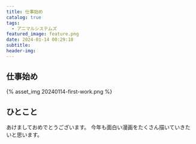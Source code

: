 ```yaml
---
title: 仕事始め
catalog: true
tags:
  - アニマルシステムズ
featured_image: feature.png
date: 2024-01-14 00:29:18
subtitle:
header-img:
---
```



## 仕事始め

{% asset_img 20240114-first-work.png %}


## ひとこと
あけましておめでとうございます。
今年も面白い漫画をたくさん描いていきたいと思います。
